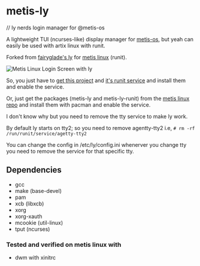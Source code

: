 # metis-ly
// ly nerds login manager for @metis-os

A lightweight TUI (ncurses-like) display manager for [metis-os](https://metislinux.org), but yeah can easily be used with artix linux with runit.

Forked from [fairyglade's ly](https://github.com/fairyglade/ly) for [metis linux](https://metislinux.org) (runit).

![Metis Linux Login Screen with ly](https://user-images.githubusercontent.com/51807726/179344887-53addb56-29ce-4aed-9e3a-cc3593eba0dc.png)

So, you just have to [get this project](https://github.com/metis-os/metis-ly) and [it's runit service](https://github.com/metis-os/metis-ly-runit) and install them and enable the service.

Or, just get the packages (metis-ly and metis-ly-runit) from the [metis linux repo](https://github.com/metis-os/metis-repo) and install them with pacman and enable the service.

I don't know why but you need to remove the tty service to make ly work.

By default ly starts on tty2; so you need to remove agentty-tty2 i.e, `# rm -rf /run/runit/service/agetty-tty2`

You can change the config in /etc/ly/config.ini whenerver you change tty you need to remove the service for that specific tty.


## Dependencies
 - gcc
 - make (base-devel)
 - pam
 - xcb (libxcb)
 - xorg
 - xorg-xauth
 - mcookie (util-linux)
 - tput (ncurses)

### Tested and verified on metis linux with
 - dwm with xinitrc
